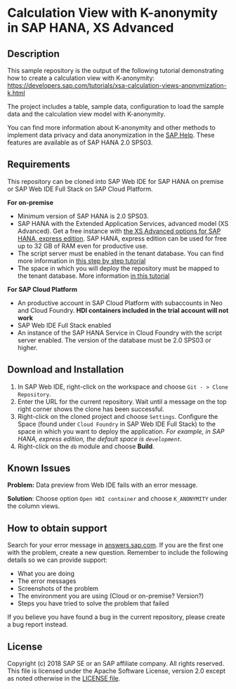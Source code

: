 # Calculation View with K-anonymity in SAP HANA, XS Advanced

## Description
This sample repository is the output of the following tutorial demonstrating how to create a calculation view with K-anonymity: https://developers.sap.com/tutorials/xsa-calculation-views-anonymization-k.html 

The project includes a table, sample data, configuration to load the sample data and the calculation view model with K-anonymity. 

You can find more information about K-anonymity and other methods to implement data privacy and data anonymization in the [SAP Help](https://help.sap.com/viewer/d48b808bcde547eea7f30bb101cb62b6/1.0.0.0/en-US). These features are available as of SAP HANA 2.0 SPS03.

## Requirements
This repository can be cloned into SAP Web IDE for SAP HANA on premise or SAP Web IDE Full Stack on SAP Cloud Platform.

**For on-premise**

- Minimum version of SAP HANA is 2.0 SPS03.
- SAP HANA with the Extended Application Services, advanced model (XS Advanced). Get a free instance with [the XS Advanced options for SAP HANA, express edition](https://developers.sap.com/topics/sap-hana-express.html).  SAP HANA, express edition can be used for free up to 32 GB of RAM even for productive use.
- The script server must be enabled in the tenant database. 
You can find more information in [this step by step tutorial](https://developers.sap.com/tutorials/hxe-enable-script-server.html)
- The space in which you will deploy the repository must be mapped to the tenant database. 
More information [in this tutorial](https://www.sap.com/developer/tutorials/xsa-tenant-db-space.html)

**For SAP Cloud Platform**

- An productive account in SAP Cloud Platform with subaccounts in Neo and Cloud Foundry. **HDI containers included in the trial account will not work**
- SAP Web IDE Full Stack enabled
- An instance of the SAP HANA Service in Cloud Foundry with the script server enabled. The version of the database must be 2.0 SPS03 or higher. 

## Download and Installation
1.  In SAP Web IDE, right-click on the workspace and choose `Git - > Clone Repository`. 
2.  Enter the URL for the current repository. Wait until a message on the top right corner shows the clone has been successful.
3.  Right-click on the cloned project and choose `Settings`. Configure the Space (found under `Cloud Foundry` in SAP Web IDE Full Stack) to the space in which you want to deploy the application. _For example, in SAP HANA, express edition, the default space is `development`._
3.  Right-click on the `db` module and choose **Build**.

## Known Issues

**Problem:** Data preview from Web IDE fails with an error message.

**Solution**: Choose option `Open HDI container` and choose `K_ANONYMITY` under the column views.

## How to obtain support

Search for your error message in [answers.sap.com](https://answers.sap.com/index.html). If you are the first one with the problem, create a new question. Remember to include the following details so we can provide support:
- What you are doing
- The error messages
- Screenshots of the problem
- The environment you are using (Cloud or on-premise? Version?)
- Steps you have tried to solve the problem that failed

If you believe you have found a bug in the current repository, please create a bug report instead.

## License
Copyright (c) 2018 SAP SE or an SAP affiliate company. All rights reserved. This file is licensed under the Apache Software License, version 2.0 except as noted otherwise in the [LICENSE file](LICENSES/Apache-2.0.txt).
